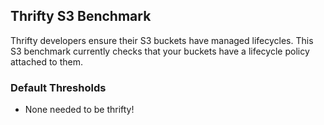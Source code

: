 ## Thrifty S3 Benchmark

Thrifty developers ensure their S3 buckets have managed lifecycles.  This S3 benchmark currently checks that your buckets have a lifecycle policy attached to them.

### Default Thresholds

- None needed to be thrifty!
